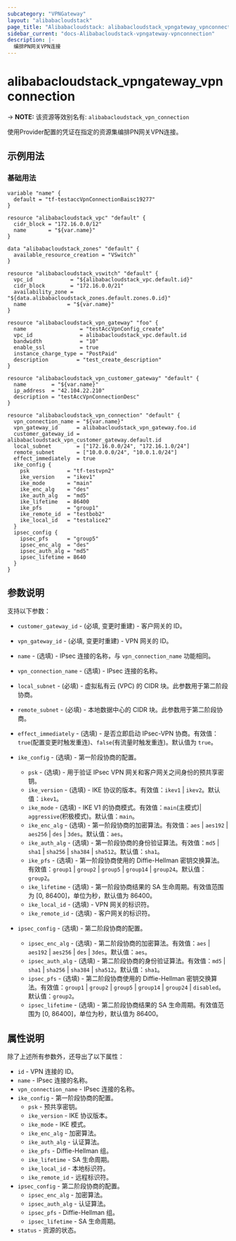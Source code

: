 ```yaml
---
subcategory: "VPNGateway"
layout: "alibabacloudstack"
page_title: "Alibabacloudstack: alibabacloudstack_vpngateway_vpnconnection"
sidebar_current: "docs-Alibabacloudstack-vpngateway-vpnconnection"
description: |- 
  编排PN网关VPN连接
---
```


# alibabacloudstack_vpngateway_vpnconnection
-> **NOTE:** 该资源等效别名有: `alibabacloudstack_vpn_connection`

使用Provider配置的凭证在指定的资源集编排PN网关VPN连接。

## 示例用法

### 基础用法

```hcl
variable "name" {
  default = "tf-testaccVpnConnectionBaisc19277"
}

resource "alibabacloudstack_vpc" "default" {
  cidr_block = "172.16.0.0/12"
  name       = "${var.name}"
}

data "alibabacloudstack_zones" "default" {
  available_resource_creation = "VSwitch"
}

resource "alibabacloudstack_vswitch" "default" {
  vpc_id            = "${alibabacloudstack_vpc.default.id}"
  cidr_block        = "172.16.0.0/21"
  availability_zone = "${data.alibabacloudstack_zones.default.zones.0.id}"
  name             = "${var.name}"
}

resource "alibabacloudstack_vpn_gateway" "foo" {
  name                 = "testAccVpnConfig_create"
  vpc_id               = alibabacloudstack_vpc.default.id
  bandwidth            = "10"
  enable_ssl           = true
  instance_charge_type = "PostPaid"
  description         = "test_create_description"
}

resource "alibabacloudstack_vpn_customer_gateway" "default" {
  name        = "${var.name}"
  ip_address  = "42.104.22.210"
  description = "testAccVpnConnectionDesc"
}

resource "alibabacloudstack_vpn_connection" "default" {
  vpn_connection_name = "${var.name}"
  vpn_gateway_id      = alibabacloudstack_vpn_gateway.foo.id
  customer_gateway_id = alibabacloudstack_vpn_customer_gateway.default.id
  local_subnet        = ["172.16.0.0/24", "172.16.1.0/24"]
  remote_subnet       = ["10.0.0.0/24", "10.0.1.0/24"]
  effect_immediately  = true
  ike_config {
    psk            = "tf-testvpn2"
    ike_version    = "ikev1"
    ike_mode       = "main"
    ike_enc_alg    = "des"
    ike_auth_alg   = "md5"
    ike_lifetime   = 86400
    ike_pfs        = "group1"
    ike_remote_id  = "testbob2"
    ike_local_id   = "testalice2"
  }
  ipsec_config {
    ipsec_pfs      = "group5"
    ipsec_enc_alg  = "des"
    ipsec_auth_alg = "md5"
    ipsec_lifetime = 8640
  }
}
```

## 参数说明

支持以下参数：
  * `customer_gateway_id` - (必填, 变更时重建) - 客户网关的 ID。
  * `vpn_gateway_id` - (必填, 变更时重建) - VPN 网关的 ID。
  * `name` - (选填) - IPsec 连接的名称，与 `vpn_connection_name` 功能相同。
  * `vpn_connection_name` - (选填) - IPsec 连接的名称。
  * `local_subnet` - (必填) - 虚拟私有云 (VPC) 的 CIDR 块。此参数用于第二阶段协商。
  * `remote_subnet` - (必填) - 本地数据中心的 CIDR 块。此参数用于第二阶段协商。
  * `effect_immediately` - (选填) - 是否立即启动 IPsec-VPN 协商。有效值：`true`(配置变更时触发重连)、`false`(有流量时触发重连)。默认值为 `true`。
  * `ike_config` - (选填) - 第一阶段协商的配置。
    
    * `psk` - (选填) - 用于验证 IPsec VPN 网关和客户网关之间身份的预共享密钥。
    * `ike_version` - (选填) - IKE 协议的版本。有效值：`ikev1` | `ikev2`。默认值：`ikev1`。
    * `ike_mode` - (选填) - IKE V1 的协商模式。有效值：`main`(主模式)| `aggressive`(积极模式)。默认值：`main`。
    * `ike_enc_alg` - (选填) - 第一阶段协商的加密算法。有效值：`aes` | `aes192` | `aes256` | `des` | `3des`。默认值：`aes`。
    * `ike_auth_alg` - (选填) - 第一阶段协商的身份验证算法。有效值：`md5` | `sha1` | `sha256` | `sha384` | `sha512`。默认值：`sha1`。
    * `ike_pfs` - (选填) - 第一阶段协商使用的 Diffie-Hellman 密钥交换算法。有效值：`group1` | `group2` | `group5` | `group14` | `group24`。默认值：`group2`。
    * `ike_lifetime` - (选填) - 第一阶段协商结果的 SA 生命周期。有效值范围为 [0, 86400]，单位为秒，默认值为 86400。
    * `ike_local_id` - (选填) - VPN 网关的标识符。
    * `ike_remote_id` - (选填) - 客户网关的标识符。
  * `ipsec_config` - (选填) - 第二阶段协商的配置。
    
    * `ipsec_enc_alg` - (选填) - 第二阶段协商的加密算法。有效值：`aes` | `aes192` | `aes256` | `des` | `3des`。默认值：`aes`。
    * `ipsec_auth_alg` - (选填) - 第二阶段协商的身份验证算法。有效值：`md5` | `sha1` | `sha256` | `sha384` | `sha512`。默认值：`sha1`。
    * `ipsec_pfs` - (选填) - 第二阶段协商使用的 Diffie-Hellman 密钥交换算法。有效值：`group1` | `group2` | `group5` | `group14` | `group24` | `disabled`。默认值：`group2`。
    * `ipsec_lifetime` - (选填) - 第二阶段协商结果的 SA 生命周期。有效值范围为 [0, 86400]，单位为秒，默认值为 86400。

## 属性说明

除了上述所有参数外，还导出了以下属性：
  * `id` - VPN 连接的 ID。
  * `name` - IPsec 连接的名称。
  * `vpn_connection_name` - IPsec 连接的名称。
  * `ike_config` - 第一阶段协商的配置。
    * `psk` - 预共享密钥。
    * `ike_version` - IKE 协议版本。
    * `ike_mode` - IKE 模式。
    * `ike_enc_alg` - 加密算法。
    * `ike_auth_alg` - 认证算法。
    * `ike_pfs` - Diffie-Hellman 组。
    * `ike_lifetime` - SA 生命周期。
    * `ike_local_id` - 本地标识符。
    * `ike_remote_id` - 远程标识符。
  * `ipsec_config` - 第二阶段协商的配置。
    * `ipsec_enc_alg` - 加密算法。
    * `ipsec_auth_alg` - 认证算法。
    * `ipsec_pfs` - Diffie-Hellman 组。
    * `ipsec_lifetime` - SA 生命周期。
  * `status` - 资源的状态。